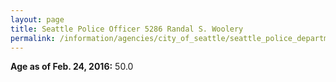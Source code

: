 ```yaml
---
layout: page
title: Seattle Police Officer 5286 Randal S. Woolery
permalink: /information/agencies/city_of_seattle/seattle_police_department/copbook/5286/
---
```


**Age as of Feb. 24, 2016:** 50.0
